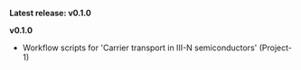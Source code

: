 __Latest release: v0.1.0__

__v0.1.0__

* Workflow scripts for 'Carrier transport in III-N semiconductors' (Project-1)




